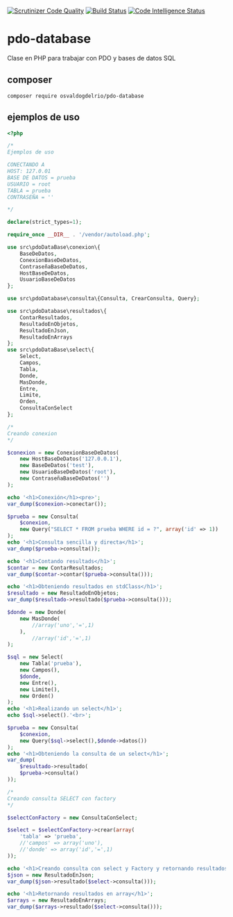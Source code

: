 [![Scrutinizer Code Quality](https://scrutinizer-ci.com/g/OsvaldoGDelRio/pdo-database/badges/quality-score.png?b=main)](https://scrutinizer-ci.com/g/OsvaldoGDelRio/pdo-database/?branch=main)
[![Build Status](https://scrutinizer-ci.com/g/OsvaldoGDelRio/pdo-database/badges/build.png?b=main)](https://scrutinizer-ci.com/g/OsvaldoGDelRio/pdo-database/build-status/main)
[![Code Intelligence Status](https://scrutinizer-ci.com/g/OsvaldoGDelRio/pdo-database/badges/code-intelligence.svg?b=main)](https://scrutinizer-ci.com/code-intelligence)
# pdo-database
Clase en PHP para trabajar con PDO y bases de datos SQL

## composer
```shell
composer require osvaldogdelrio/pdo-database
```
## ejemplos de uso
```php
<?php

/*
Ejemplos de uso

CONECTANDO A 
HOST: 127.0.01
BASE DE DATOS = prueba
USUARIO = root
TABLA = prueba
CONTRASEÑA = ''

*/

declare(strict_types=1);

require_once __DIR__ . '/vendor/autoload.php';

use src\pdoDataBase\conexion\{
    BaseDeDatos,
    ConexionBaseDeDatos,
    ContraseñaBaseDeDatos,
    HostBaseDeDatos,
    UsuarioBaseDeDatos
};

use src\pdoDatabase\consulta\{Consulta, CrearConsulta, Query};

use src\pdoDatabase\resultados\{
    ContarResultados,
    ResultadoEnObjetos,
    ResultadoEnJson,
    ResultadoEnArrays
};
use src\pdoDataBase\select\{
    Select,
    Campos,
    Tabla,
    Donde,
    MasDonde,
    Entre,
    Limite,
    Orden,
    ConsultaConSelect
};

/*
Creando conexion
*/

$conexion = new ConexionBaseDeDatos(
    new HostBaseDeDatos('127.0.0.1'),
    new BaseDeDatos('test'),
    new UsuarioBaseDeDatos('root'),
    new ContraseñaBaseDeDatos('')
);

echo '<h1>Conexión</h1><pre>';
var_dump($conexion->conectar());

$prueba = new Consulta(
    $conexion,
    new Query("SELECT * FROM prueba WHERE id = ?", array('id' => 1))
);
echo '<h1>Consulta sencilla y directa</h1>';
var_dump($prueba->consulta());

echo '<h1>Contando resultads</h1>';
$contar = new ContarResultados;
var_dump($contar->contar($prueba->consulta()));

echo '<h1>Obteniendo resultados en stdClass</h1>';
$resultado = new ResultadoEnObjetos;
var_dump($resultado->resultado($prueba->consulta()));

$donde = new Donde(
    new MasDonde(
        //array('uno','=',1)
    ),
        //array('id','=',1)
);

$sql = new Select(
    new Tabla('prueba'),
    new Campos(),
    $donde,
    new Entre(),
    new Limite(),
    new Orden()
);
echo '<h1>Realizando un select</h1>';
echo $sql->select().'<br>';

$prueba = new Consulta(
    $conexion,
    new Query($sql->select(),$donde->datos())
);
echo '<h1>Obteniendo la consulta de un select</h1>';
var_dump(
    $resultado->resultado(
    $prueba->consulta()
));

/*
Creando consulta SELECT con factory
*/

$selectConFactory = new ConsultaConSelect;

$select = $selectConFactory->crear(array(
    'tabla' => 'prueba',
    //'campos' => array('uno'),
    //'donde' => array('id','=',1)
));

echo '<h1>Creando consulta con select y Factory y retornando resultados en JSON</h1>';
$json = new ResultadoEnJson;
var_dump($json->resultado($select->consulta()));

echo '<h1>Retornando resultados en array</h1>';
$arrays = new ResultadoEnArrays;
var_dump($arrays->resultado($select->consulta()));
```